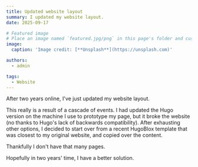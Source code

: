 ```yaml
---
title: Updated website layout
summary: I updated my website layout.
date: 2025-09-17

# Featured image
# Place an image named `featured.jpg/png` in this page's folder and customize its options here.
image:
  caption: 'Image credit: [**Unsplash**](https://unsplash.com)'

authors:
  - admin

tags:
  - Website
---
```


After two years online, I've just updated my website layout.

This really is a result of a cascade of events.  I had updated the Hugo version on the machine I use to prototype my page, but it broke the website (no thanks to Hugo's lack of backwards compatibility).  After exhausting other options, I decided to start over from a recent HugoBlox template that was closest to my original website, and copied over the content.

Thankfully I don't have that many pages.

Hopefully in two years' time, I have a better solution.
